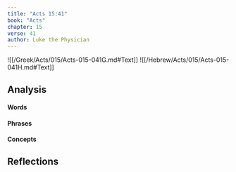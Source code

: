 ```yaml
---
title: "Acts 15:41"
book: "Acts"
chapter: 15
verse: 41
author: Luke the Physician
---
```

![[/Greek/Acts/015/Acts-015-041G.md#Text]]
![[/Hebrew/Acts/015/Acts-015-041H.md#Text]]

## Analysis

#### Words

#### Phrases

#### Concepts

## Reflections
